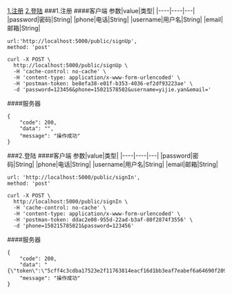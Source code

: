 [1.注册](#id1)
[2.登陆](#id2)
###<span id="id1">1.注册</span>
####客户端
参数|value|类型|
|----|----|---|
|password|密码|String|
|phone|电话|String|
|username|用户名|String|
|email|邮箱|String|
```
url:'http://localhost:5000/public/signUp',
method: 'post'
```
```
curl -X POST \
  http://localhost:5000/public/signUp \
  -H 'cache-control: no-cache' \
  -H 'content-type: application/x-www-form-urlencoded' \
  -H 'postman-token: be8efa38-e01f-b353-4036-ef2df93223ae' \
  -d 'password=123456&phone=15021578502&username=yijie.yan&email='
```

####服务器
```
{
    "code": 200,
    "data": "",
    "message": "操作成功"
}
```
###<span id="id2">2.登陆</span>
####客户端
参数|value|类型|
|----|----|---|
|password|密码|String|
|phone|电话|String|
|username|用户名|String|
|email|邮箱|String|
```
url: 'http://localhost:5000/public/signIn',
method: 'post'
```
```
curl -X POST \
  http://localhost:5000/public/signIn \
  -H 'cache-control: no-cache' \
  -H 'content-type: application/x-www-form-urlencoded' \
  -H 'postman-token: ddac2e08-955d-22ad-b3af-80f2874f3556' \
  -d 'phone=150215785021&password=123456'
```
####服务器
```
{
    "code": 200,
    "data": "{\"token\":\"5cff4c3cdba17523e2f11763814eacf16d1bb3eaf7eabef6a64690f209f4f71d9af369a94d707080\"}",
    "message": "操作成功"
}
```